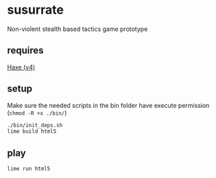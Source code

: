 # susurrate

Non-violent stealth based tactics game prototype

## requires

[Haxe (v4)](https://haxe.org/)

## setup

Make sure the needed scripts in the bin folder have execute permission (`chmod -R +x ./bin/`)

```sh
./bin/init_deps.sh
lime build html5
```

## play

`lime run html5`

